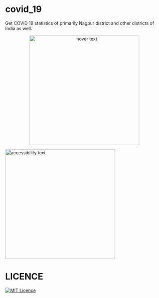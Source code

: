 # covid_19

Get COVID 19 statistics of primarily Nagpur district and other districts of India as well.



<p align="center">
  <img src="https://github.com/neilmehta31/covid19_app_flutter/blob/master/tia3304544856910355940.png" width="350" title="hover text"></p>
 <p>
  <img src="https://github.com/neilmehta31/covid19_app_flutter/blob/master/tia1248598796474542638.png" width="350" alt="accessibility text">
</p>















# LICENCE
[![MIT Licence](https://badges.frapsoft.com/os/mit/mit.svg?v=103)](https://github.com/neilmehta31/covid19_app_flutter/blob/master/LICENSE.md)


